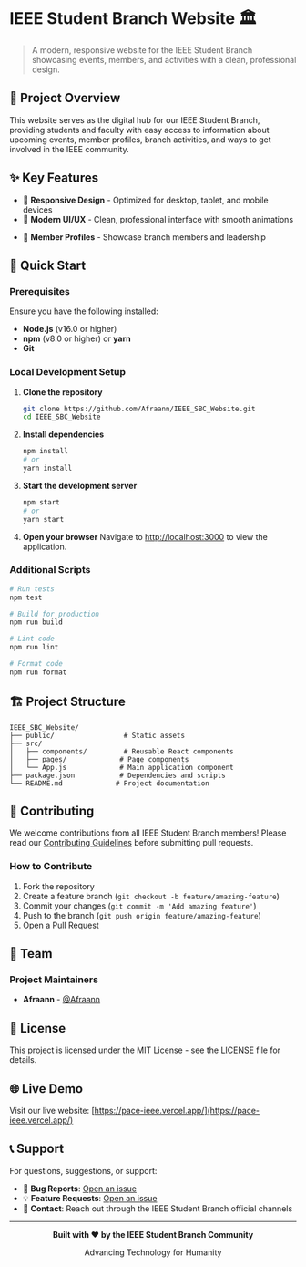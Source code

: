 # IEEE Student Branch Website 🏛️

> A modern, responsive website for the IEEE Student Branch showcasing events, members, and activities with a clean, professional design.

## 🌟 Project Overview

This website serves as the digital hub for our IEEE Student Branch, providing students and faculty with easy access to information about upcoming events, member profiles, branch activities, and ways to get involved in the IEEE community.

## ✨ Key Features

- 📱 **Responsive Design** - Optimized for desktop, tablet, and mobile devices
- 🎨 **Modern UI/UX** - Clean, professional interface with smooth animations
<!-- - 📅 **Event Management** - Dynamic event listings and registration system -->
- 👥 **Member Profiles** - Showcase branch members and leadership
<!-- - 🏆 **Activity Showcase** - Highlight branch achievements and projects -->
<!-- - ⚡ **Fast Performance** - Optimized React components and efficient rendering -->
<!-- - 🎯 **SEO Optimized** - Enhanced search engine visibility -->

## 🚀 Quick Start

### Prerequisites

Ensure you have the following installed:
- **Node.js** (v16.0 or higher)
- **npm** (v8.0 or higher) or **yarn**
- **Git**

### Local Development Setup

1. **Clone the repository**
   ```bash
   git clone https://github.com/Afraann/IEEE_SBC_Website.git
   cd IEEE_SBC_Website
   ```

2. **Install dependencies**
   ```bash
   npm install
   # or
   yarn install
   ```

3. **Start the development server**
   ```bash
   npm start
   # or
   yarn start
   ```

4. **Open your browser**
   Navigate to [http://localhost:3000](http://localhost:3000) to view the application.

### Additional Scripts

```bash
# Run tests
npm test

# Build for production
npm run build

# Lint code
npm run lint

# Format code
npm run format
```

## 🏗️ Project Structure

```
IEEE_SBC_Website/
├── public/                 # Static assets
├── src/
│   ├── components/         # Reusable React components
│   ├── pages/             # Page components
│   └── App.js             # Main application component
├── package.json           # Dependencies and scripts
└── README.md             # Project documentation
```

## 🤝 Contributing

We welcome contributions from all IEEE Student Branch members! Please read our [Contributing Guidelines](CONTRIBUTING.md) before submitting pull requests.

### How to Contribute

1. Fork the repository
2. Create a feature branch (`git checkout -b feature/amazing-feature`)
3. Commit your changes (`git commit -m 'Add amazing feature'`)
4. Push to the branch (`git push origin feature/amazing-feature`)
5. Open a Pull Request

## 👥 Team

### Project Maintainers

- **Afraann** - [@Afraann](https://github.com/Afraann)

## 📄 License

This project is licensed under the MIT License - see the [LICENSE](LICENSE) file for details.

## 🌐 Live Demo

Visit our live website: [https://pace-ieee.vercel.app/](https://pace-ieee.vercel.app/)

## 📞 Support

For questions, suggestions, or support:

- 🐛 **Bug Reports**: [Open an issue](https://github.com/Afraann/IEEE_SBC_Website/issues)
- 💡 **Feature Requests**: [Open an issue](https://github.com/Afraann/IEEE_SBC_Website/issues)
- 📧 **Contact**: Reach out through the IEEE Student Branch official channels

---

<div align="center">
  <p><strong>Built with ❤️ by the IEEE Student Branch Community</strong></p>
  <p>Advancing Technology for Humanity</p>
</div>